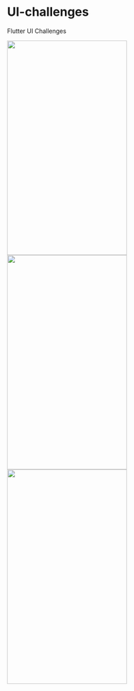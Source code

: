 # UI-challenges
Flutter UI Challenges


<div>
<img src="Screenshot%202020-04-03%20at%208.38.17%20PM.png" width="280" height="500"> 

<img src="Screenshot 2020-04-03 at 8.38.27 PM.png" width="280" height="500"> 

<img src="Screenshot 2020-04-03 at 8.38.32 PM.png" width="280" height="500"> 
</div>

